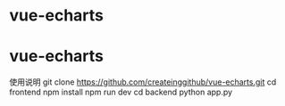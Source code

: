# vue-echarts
# vue-echarts
使用说明
git clone https://github.com/createinggithub/vue-echarts.git
cd frontend
npm install 
npm run dev
cd backend
python app.py

